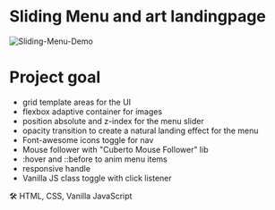 # Sliding Menu and art landingpage
![Sliding-Menu-Demo](https://github.com/teotimepacreau/Sliding-Menu-and-art-landingpage-Day4-of-100DaysOfCode/blob/main/Sliding-menu.gif)

# Project goal
- grid template areas for the UI
- flexbox adaptive container for images
- position absolute and z-index for the menu slider
- opacity transition to create a natural landing effect for the menu
- Font-awesome icons toggle for nav
- Mouse follower with "Cuberto Mouse Follower" lib
- :hover and ::before to anim menu items
- responsive handle
- Vanilla JS class toggle with click listener

🛠️
HTML, CSS, Vanilla JavaScript
